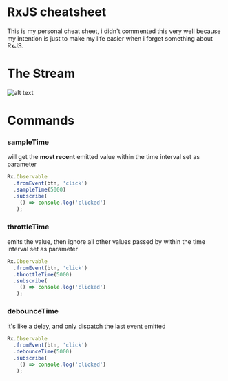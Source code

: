 # RxJS cheatsheet

This is my personal cheat sheet, i didn't commented this very well because my intention is just to make my life easier when i forget something about RxJS.

# The Stream
![alt text](https://github.com/lucasfrosty/rxjs-cheatsheet/raw/master/stream.png "Stream img")


# Commands

### sampleTime
will get the **most recent** emitted value within the time interval set as parameter
```js
Rx.Observable
  .fromEvent(btn, 'click')
  .sampleTime(5000)
  .subscribe(
    () => console.log('clicked')
   );
```

### throttleTime
emits the value, then ignore all other values passed by within the time interval set as parameter
```js
Rx.Observable
  .fromEvent(btn, 'click')
  .throttleTime(5000)
  .subscribe(
    () => console.log('clicked')
   );
```

### debounceTime
it's like a delay, and only dispatch the last event emitted
```js
Rx.Observable
  .fromEvent(btn, 'click')
  .debounceTime(5000)
  .subscribe(
    () => console.log('clicked')
   );
```